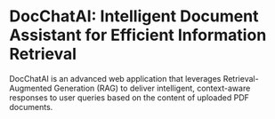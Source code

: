 # DocChatAI: Intelligent Document Assistant for Efficient Information Retrieval


DocChatAI is an advanced web application that leverages Retrieval-Augmented Generation (RAG) to deliver intelligent, context-aware responses to user queries based on the content of uploaded PDF documents.
